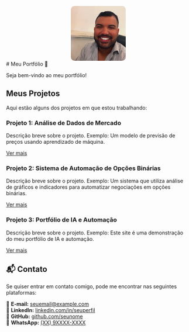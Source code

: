 <img src="perfil.jpg" alt="Minha Foto de Perfil" style="width: 150px; height: 150px; object-fit: cover; border-radius: 10px; display: block; margin: auto;">
# Meu Portfólio 🚀  

Seja bem-vindo ao meu portfólio!  

## Meus Projetos

Aqui estão alguns dos projetos em que estou trabalhando:

### Projeto 1: Análise de Dados de Mercado
Descrição breve sobre o projeto. Exemplo: Um modelo de previsão de preços usando aprendizado de máquina.

[Ver mais](#)  

### Projeto 2: Sistema de Automação de Opções Binárias
Descrição breve sobre o projeto. Exemplo: Um sistema que utiliza análise de gráficos e indicadores para automatizar negociações em opções binárias.

[Ver mais](#)

### Projeto 3: Portfólio de IA e Automação
Descrição breve sobre o projeto. Exemplo: Este site é uma demonstração do meu portfólio de IA e automação.

[Ver mais](#)

 ## 📬 Contato  

Se quiser entrar em contato comigo, pode me encontrar nas seguintes plataformas:  

📧 **E-mail:** [seuemail@example.com](mailto:seuemail@example.com)  
💼 **LinkedIn:** [linkedin.com/in/seuperfil](https://linkedin.com/in/seuperfil)  
🐙 **GitHub:** [github.com/seunome](https://github.com/seunome)  
📱 **WhatsApp:** [(XX) 9XXXX-XXXX](https://wa.me/seunumerodetelefone)  


